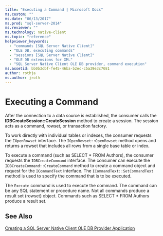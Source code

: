 ```yaml
---
title: "Executing a Command | Microsoft Docs"
ms.custom: ""
ms.date: "06/13/2017"
ms.prod: "sql-server-2014"
ms.reviewer: ""
ms.technology: native-client
ms.topic: "reference"
helpviewer_keywords: 
  - "commands [SQL Server Native Client]"
  - "OLE DB, executing commands"
  - "sessions [SQL Server Native Client]"
  - "OLE DB extensions for XML"
  - "SQL Server Native Client OLE DB provider, command execution"
ms.assetid: bb0b3cbf-fe45-46ba-b2ec-c5a39e3c7081
author: rothja
ms.author: jroth
---
```

# Executing a Command
  After the connection to a data source is established, the consumer calls the **IDBCreateSession::CreateSession** method to create a session. The session acts as a command, rowset, or transaction factory.  
  
 To work directly with individual tables or indexes, the consumer requests the `IOpenRowset` interface. The `IOpenRowset::OpenRowset` method opens and returns a rowset that includes all rows from a single base table or index.  
  
 To execute a command (such as SELECT \* FROM Authors), the consumer requests the `IDBCreateCommand` interface. The consumer can execute the `IDBCreateCommand::CreateCommand` method to create a command object and request for the `ICommandText` interface. The `ICommandText::SetCommandText` method is used to specify the command that is to be executed.  
  
 The `Execute` command is used to execute the command. The command can be any SQL statement or procedure name. Not all commands produce a result set (rowset) object. Commands such as SELECT * FROM Authors produce a result set.  
  
## See Also  
 [Creating a SQL Server Native Client OLE DB Provider Application](creating-a-sql-server-native-client-ole-db-provider-application.md)  
  
  
